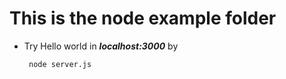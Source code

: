 # This is the node example folder

* Try Hello world in ***localhost:3000*** by 

	` node server.js`
